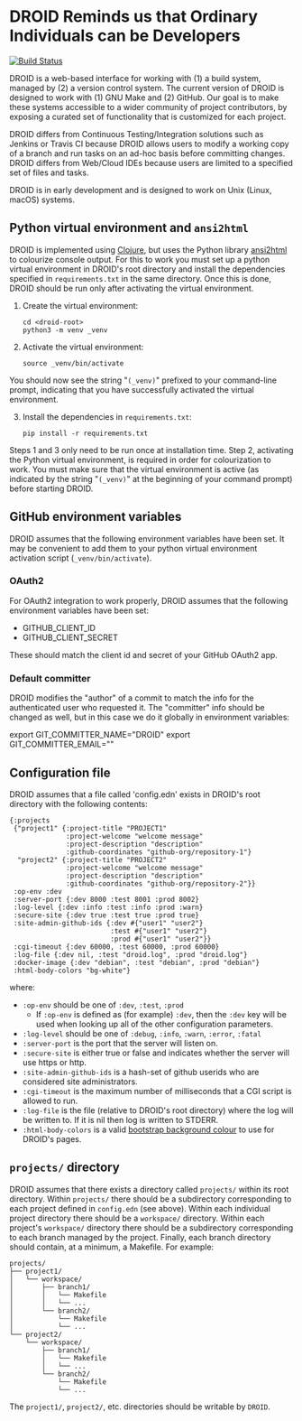 # DROID Reminds us that Ordinary Individuals can be Developers

[![Build Status](https://travis-ci.org/ontodev/droid.svg?branch=master)](https://travis-ci.org/ontodev/droid)

DROID is a web-based interface for working with (1) a build system, managed by (2) a version control system. The current version of DROID is designed to work with (1) GNU Make and (2) GitHub. Our goal is to make these systems accessible to a wider community of project contributors, by exposing a curated set of functionality that is customized for each project.

DROID differs from Continuous Testing/Integration solutions such as Jenkins or Travis CI because DROID allows users to modify a working copy of a branch and run tasks on an ad-hoc basis before committing changes. DROID differs from Web/Cloud IDEs because users are limited to a specified set of files and tasks.

DROID is in early development and is designed to work on Unix (Linux, macOS) systems.

## Python virtual environment and `ansi2html`

DROID is implemented using [Clojure](https://clojure.org/), but uses the Python library [ansi2html](https://pypi.org/project/ansi2html/) to colourize console output. For this to work you must set up a python virtual environment in DROID's root directory and install the dependencies specified in `requirements.txt` in the same directory. Once this is done, DROID should be run only after activating the virtual environment.

1. Create the virtual environment:

   ```
   cd <droid-root>
   python3 -m venv _venv
   ```

2. Activate the virtual environment:

   ```
   source _venv/bin/activate
   ```

You should now see the string "`(_venv)`" prefixed to your command-line prompt, indicating that you have successfully activated the virtual environment.

3. Install the dependencies in `requirements.txt`:

   ```
   pip install -r requirements.txt
   ```

Steps 1 and 3 only need to be run once at installation time. Step 2, activating the Python virtual environment, is required in order for colourization to work. You must make sure that the virtual environment is active (as indicated by the string "`(_venv)`" at the beginning of your command prompt) before starting DROID.

## GitHub environment variables

DROID assumes that the following environment variables have been set. It may be convenient to add them to your python virtual environment activation script (`_venv/bin/activate`).

### OAuth2

For OAuth2 integration to work properly, DROID assumes that the following environment variables have been set:
- GITHUB_CLIENT_ID
- GITHUB_CLIENT_SECRET

These should match the client id and secret of your GitHub OAuth2 app.

### Default committer

DROID modifies the "author" of a commit to match the info for the authenticated user who requested it. The "committer" info should be changed as well, but in this case we do it globally in environment variables:

export GIT_COMMITTER_NAME="DROID"
export GIT_COMMITTER_EMAIL=""


## Configuration file

DROID assumes that a file called 'config.edn' exists in DROID's root directory with the following contents:

```
{:projects
 {"project1" {:project-title "PROJECT1"
              :project-welcome "welcome message" 
              :project-description "description"
              :github-coordinates "github-org/repository-1"}
  "project2" {:project-title "PROJECT2"
              :project-welcome "welcome message"
              :project-description "description"
              :github-coordinates "github-org/repository-2"}}
 :op-env :dev
 :server-port {:dev 8000 :test 8001 :prod 8002}
 :log-level {:dev :info :test :info :prod :warn}
 :secure-site {:dev true :test true :prod true}
 :site-admin-github-ids {:dev #{"user1" "user2"}
                         :test #{"user1" "user2"}
                         :prod #{"user1" "user2"}}
 :cgi-timeout {:dev 60000, :test 60000, :prod 60000}
 :log-file {:dev nil, :test "droid.log", :prod "droid.log"}
 :docker-image {:dev "debian", :test "debian", :prod "debian"}
 :html-body-colors "bg-white"}
```

where:

- `:op-env` should be one of `:dev`, `:test`, `:prod`
  - If `:op-env` is defined as (for example) `:dev`, then the `:dev` key will be used when looking up all of the other configuration parameters.
- `:log-level` should be one of `:debug`, `:info`, `:warn`, `:error`, `:fatal`
- `:server-port` is the port that the server will listen on.
- `:secure-site` is either true or false and indicates whether the server will use https or http.
- `:site-admin-github-ids` is a hash-set of github userids who are considered site administrators.
- `:cgi-timeout` is the maximum number of milliseconds that a CGI script is allowed to run.
- `:log-file` is the file (relative to DROID's root directory) where the log will be written to. If it is nil then log is written to STDERR.
- `:html-body-colors` is a valid [bootstrap background colour](https://getbootstrap.com/docs/4.1/utilities/colors/#background-color) to use for DROID's pages.

## `projects/` directory

DROID assumes that there exists a directory called `projects/` within its root directory. Within `projects/` there should be a subdirectory corresponding to each project defined in `config.edn` (see above). Within each individual project directory there should be a `workspace/` directory. Within each project's `workspace/` directory there should be a subdirectory corresponding to each branch managed by the project. Finally, each branch directory should contain, at a minimum, a Makefile. For example:

```
projects/
├── project1/
│   └── workspace/
│       ├── branch1/
│       │   └── Makefile
│       │   └── ...
│       └── branch2/
│           └── Makefile
│           └── ...
└── project2/
    └── workspace/
        ├── branch1/
        │   └── Makefile
        │   └── ...
        └── branch2/
            └── Makefile
            └── ...
```

The `project1/`, `project2/`, etc. directories should be writable by `DROID`.